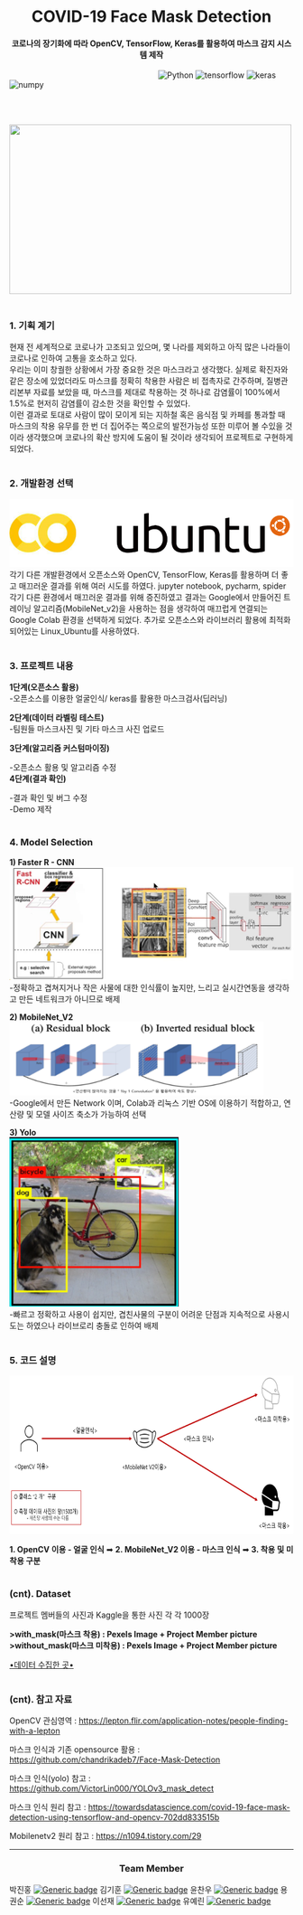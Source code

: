 <h1 align="center">COVID-19 Face Mask Detection  </h1>

<h4 align="center">코로나의 장기화에 따라 OpenCV, TensorFlow, Keras를 활용하여 마스크 감지 시스템 제작
</h4>

&nbsp;&nbsp;&nbsp;&nbsp;&nbsp;&nbsp;&nbsp;&nbsp;&nbsp;&nbsp;&nbsp;&nbsp;&nbsp;&nbsp;&nbsp;&nbsp;&nbsp;&nbsp;&nbsp;&nbsp;&nbsp;&nbsp;&nbsp;&nbsp;&nbsp;&nbsp;&nbsp;&nbsp;&nbsp;&nbsp;&nbsp;&nbsp;&nbsp;&nbsp;&nbsp;&nbsp;&nbsp;&nbsp;&nbsp;&nbsp;&nbsp;&nbsp;&nbsp;&nbsp;&nbsp;&nbsp;&nbsp;&nbsp;&nbsp;&nbsp;&nbsp;&nbsp;&nbsp;&nbsp;&nbsp;&nbsp;&nbsp;&nbsp;&nbsp;&nbsp;&nbsp;&nbsp;&nbsp;&nbsp;&nbsp;&nbsp;
![Python](https://img.shields.io/badge/python-v3.6+-white.svg)
![tensorflow](https://img.shields.io/badge/tensorflow-1.15.2-red.svg)
![keras](https://img.shields.io/badge/keras-v2.3.1-orange.svg)
![numpy](https://img.shields.io/badge/numpy-1.18.2-yellow.svg)

&nbsp;&nbsp;&nbsp;&nbsp;&nbsp;&nbsp;&nbsp;&nbsp;&nbsp;&nbsp;&nbsp;&nbsp;&nbsp;&nbsp;&nbsp;&nbsp;&nbsp;&nbsp;&nbsp;&nbsp;&nbsp;&nbsp;&nbsp;&nbsp;&nbsp;&nbsp;&nbsp;&nbsp;&nbsp;&nbsp;&nbsp;&nbsp;&nbsp;&nbsp;&nbsp;&nbsp;&nbsp;&nbsp;&nbsp;&nbsp;&nbsp;&nbsp;&nbsp;&nbsp;&nbsp;&nbsp;&nbsp;&nbsp;&nbsp;&nbsp;&nbsp;&nbsp;&nbsp;&nbsp;&nbsp;&nbsp;&nbsp;&nbsp;&nbsp;&nbsp;&nbsp;&nbsp;&nbsp;  

&nbsp;&nbsp;&nbsp;&nbsp;&nbsp;&nbsp;&nbsp;&nbsp;&nbsp;&nbsp;&nbsp;&nbsp;&nbsp;&nbsp;&nbsp;&nbsp;&nbsp;&nbsp;&nbsp;&nbsp;&nbsp;&nbsp;&nbsp;&nbsp;&nbsp;&nbsp;&nbsp;&nbsp;&nbsp;&nbsp;&nbsp;&nbsp;&nbsp;&nbsp;&nbsp;&nbsp;&nbsp;&nbsp;&nbsp;&nbsp;&nbsp;&nbsp;&nbsp;&nbsp;&nbsp;&nbsp;&nbsp;&nbsp;&nbsp;&nbsp;&nbsp;&nbsp;&nbsp;&nbsp;&nbsp;<img src=https://raw.githubusercontent.com/sunnyleeee/OpenSource_Team-F/main/dataset/with_mask/mask_img%20(22).png width=500 height = 300> 
 
#  
##  
### 1. 기획 계기

현재 전 세계적으로 코로나가 고조되고 있으며, 몇 나라를 제외하고 아직 많은 나라들이 코로나로 인하여 고통을 호소하고 있다.  
우리는 이미 창궐한 상황에서 가장 중요한 것은 마스크라고 생각했다. 실제로 확진자와 같은 장소에 있었더라도 마스크를 정확히 착용한 사람은 비 접촉자로 간주하며, 질병관리본부 자료를 보았을 때, 마스크를 제대로 착용하는 것 하나로 감염률이 100%에서 1.5%로 현저히 감염률이 감소한 것을 확인할 수 있었다.  
이런 결과로 토대로 사람이 많이 모이게 되는 지하철 혹은 음식점 및 카페를 통과할 때 마스크의 착용 유무를 한 번 더 집어주는 쪽으로의 발전가능성 또한 미루어 볼 수있을 것이라 생각했으며 코로나의 확산 방지에 도움이 될 것이라 생각되어 프로젝트로 구현하게 되었다.  

#  
##  
### 2. 개발환경 선택  
<img src=environment.png width=550 height = 120>  
각기 다른 개발환경에서 오픈소스와 OpenCV, TensorFlow, Keras를 활용하며 더 좋고 매끄러운 결과를 위해 여러 시도를 하였다.  
jupyter notebook, pycharm, spider 각기 다른 환경에서 매끄러운 결과를 위해 증진하였고 결과는 Google에서 만들어진 트레이닝 알고리즘(MobileNet_v2)을 사용하는 점을 생각하여 매끄럽게 연결되는 Google Colab 환경을 선택하게 되었다.  
추가로 오픈소스와 라이브러리 활용에 최적화 되어있는 Linux_Ubuntu를 사용하였다.  

#
##
### 3. 프로젝트 내용  
**1단계(오픈소스 활용)**  
 -오픈소스를 이용한 얼굴인식/ keras를 활용한 마스크검사(딥러닝)  
   
**2단계(데이터 라벨링 테스트)**  
 -팀원들 마스크사진 및 기타 마스크 사진 업로드  
   
**3단계(알고리즘 커스텀마이징)**  
  
 -오픈소스 활용 및 알고리즘 수정  
**4단계(결과 확인)**  
  
 -결과 확인 및 버그 수정  
 -Demo 제작  
 
#  
##  
### 4. Model Selection  
**1) Faster R - CNN**  
<img src=Faster_R_CNN.jpg width=550 height = 200>  
 -정확하고 겹쳐지거나 작은 사물에 대한 인식률이 높지만, 느리고 실시간연동을 생각하고 만든 네트워크가 아니므로 배제  
   
**2) MobileNet_V2**  
<img src=MobileNet_V2.png width=450 height = 130>  
 -Google에서 만든 Network 이며, Colab과 리눅스 기반 OS에 이용하기 적합하고, 연산량 및 모델 사이즈 축소가 가능하여 선택  
   
 **3) Yolo**  
<img src=Yolo.png width=300 height = 300>  
 -빠르고 정확하고 사용이 쉽지만, 겹친사물의 구분이 어려운 단점과 지속적으로 사용시도는 하였으나 라이브로리 충돌로 인하여 배제

#  
##  
### 5. 코드 설명  
<img src=mask.png width=680 height = 280>  

**1. OpenCV 이용 - 얼굴 인식** ➡ **2. MobileNet_V2 이용 - 마스크 인식** ➡ **3. 착용 및 미착용 구분**  


#  
##  
### (cnt). Dataset  
프로젝트 멤버들의 사진과 Kaggle을 통한 사진 각 각 1000장  
  
**>with_mask(마스크 착용) : Pexels Image + Project Member picture**  
**>without_mask(마스크 미착용) : Pexels Image + Project Member picture**  
  
[•데이터 수집한 곳•][Pexels]


#  
##  
### (cnt). 참고 자료

OpenCV 관심영역 :  https://lepton.flir.com/application-notes/people-finding-with-a-lepton  

마스크 인식과 기존 opensource 활용 : https://github.com/chandrikadeb7/Face-Mask-Detection  

마스크 인식(yolo) 참고 : https://github.com/VictorLin000/YOLOv3_mask_detect  

마스크 인식 원리 참고 : https://towardsdatascience.com/covid-19-face-mask-detection-using-tensorflow-and-opencv-702dd833515b  

Mobilenetv2 원리 참고 : https://n1094.tistory.com/29  

------------------------------------------
<h3 align="center">Team Member</h3>

박진홍  [![Generic badge](https://img.shields.io/badge/github-go-red?logo=github)](https://github.com/HallymhongE) 
김기훈  [![Generic badge](https://img.shields.io/badge/github-go-orange?logo=github)](https://github.com/daedu0813) 
윤찬우  [![Generic badge](https://img.shields.io/badge/github-go-green?logo=github)](https://github.com/GitCWoo) 
용권순 [![Generic badge](https://img.shields.io/badge/github-go-blue?logo=github)](https://github.com/reversesky) 
이선재  [![Generic badge](https://img.shields.io/badge/github-go-blueviolet?logo=github)](https://github.com/sunnyleeee) 
유예린  [![Generic badge](https://img.shields.io/badge/github-go-ff69b4?logo=github)](https://github.com/yl-zzzz)


[Pexels]: https://www.pexels.com/ko-kr/
